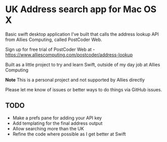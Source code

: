 # UK Address search app for Mac OS X

Basic swift desktop application I've built that calls the address lookup API from Allies Computing, called PostCoder Web.

Sign up for free trial of PostCoder Web at - https://www.alliescomputing.com/postcoder/address-lookup

Built as a little project to try and learn Swift, outside of my day job at Allies Computing 

**Note** This is a personal project and not supported by Allies directly

Please let me know of issues or better ways to do things via GitHub issues.

## TODO

 - Make a prefs pane for adding your API key
 - Add templating for the final address output
 - Allow searching more than the UK
 - Refine the code where possible as I get better at Swift
 
